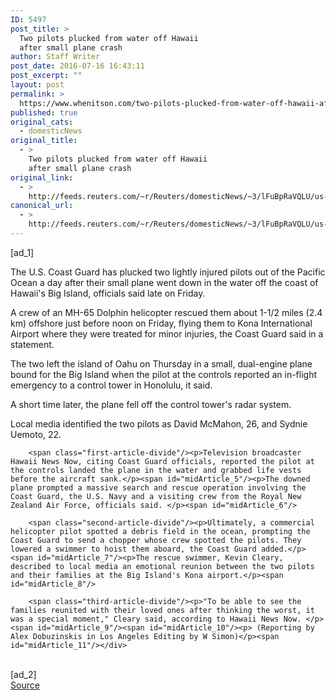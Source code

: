 ```yaml
---
ID: 5497
post_title: >
  Two pilots plucked from water off Hawaii
  after small plane crash
author: Staff Writer
post_date: 2016-07-16 16:43:11
post_excerpt: ""
layout: post
permalink: >
  https://www.whenitson.com/two-pilots-plucked-from-water-off-hawaii-after-small-plane-crash/
published: true
original_cats:
  - domesticNews
original_title:
  - >
    Two pilots plucked from water off Hawaii
    after small plane crash
original_link:
  - >
    http://feeds.reuters.com/~r/Reuters/domesticNews/~3/lFuBpRaVQLU/us-hawaii-pilots-idUSKCN0ZW0VC
canonical_url:
  - >
    http://feeds.reuters.com/~r/Reuters/domesticNews/~3/lFuBpRaVQLU/us-hawaii-pilots-idUSKCN0ZW0VC
---
```

 [ad_1]
<br><div id="articleText">
<span id="midArticle_start"/>

<span class="focusParagraph" readability="5"><p><span class="articleLocatio&lt;/span&gt;n">The U.S. Coast Guard has plucked two lightly injured pilots out of the Pacific Ocean a day after their small plane went down in the water off the coast of Hawaii's Big Island, officials said late on Friday. </span></p></span><span id="midArticle_0"/><p>A crew of an MH-65 Dolphin helicopter rescued them about 1-1/2 miles (2.4 km) offshore just before noon on Friday, flying them to Kona International Airport where they were treated for minor injuries, the Coast Guard said in a statement.</p><span id="midArticle_1"/><p>The two left the island of Oahu on Thursday in a small, dual-engine plane bound for the Big Island when the pilot at the controls reported an in-flight emergency to a control tower in Honolulu, it said.</p><span id="midArticle_2"/><p>A short time later, the plane fell off the control tower's radar system.</p><span id="midArticle_3"/><p>Local media identified the two pilots as David McMahon, 26, and Sydnie Uemoto, 22.</p><span id="midArticle_4"/>
        
        <span class="first-article-divide"/><p>Television broadcaster Hawaii News Now, citing Coast Guard officials, reported the pilot at the controls landed the plane in the water and grabbed life vests before the aircraft sank.</p><span id="midArticle_5"/><p>The downed plane prompted a massive search and rescue operation involving the Coast Guard, the U.S. Navy and a visiting crew from the Royal New Zealand Air Force, officials said. </p><span id="midArticle_6"/>
        
        <span class="second-article-divide"/><p>Ultimately, a commercial helicopter pilot spotted a debris field in the ocean, prompting the Coast Guard to send a chopper whose crew spotted the pilots. They lowered a swimmer to hoist them aboard, the Coast Guard added.</p><span id="midArticle_7"/><p>The rescue swimmer, Kevin Cleary, described to local media an emotional reunion between the two pilots and their families at the Big Island's Kona airport.</p><span id="midArticle_8"/>
        
        <span class="third-article-divide"/><p>"To be able to see the families reunited with their loved ones after thinking the worst, it was a special moment," Cleary said, according to Hawaii News Now. </p><span id="midArticle_9"/><span id="midArticle_10"/><p> (Reporting by Alex Dobuzinskis in Los Angeles Editing by W Simon)</p><span id="midArticle_11"/></div>
<br>[ad_2]
<br><a href="http://feeds.reuters.com/~r/Reuters/domesticNews/~3/lFuBpRaVQLU/us-hawaii-pilots-idUSKCN0ZW0VC">Source </a>